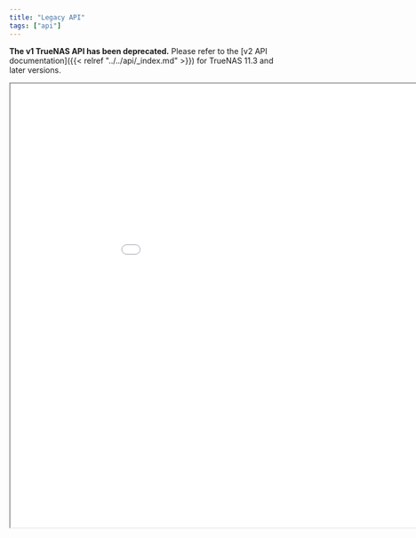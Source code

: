 ```yaml
---
title: "Legacy API"
tags: ["api"]
---
```


**The v1 TrueNAS API has been deprecated.**
Please refer to the [v2 API documentation]({{< relref "../../api/_index.md" >}}) for TrueNAS 11.3 and later versions.

<iframe id="inline"
    title="Inline"
    width="1000"
    height="800"
    src="../v1-api.html">
</iframe>
